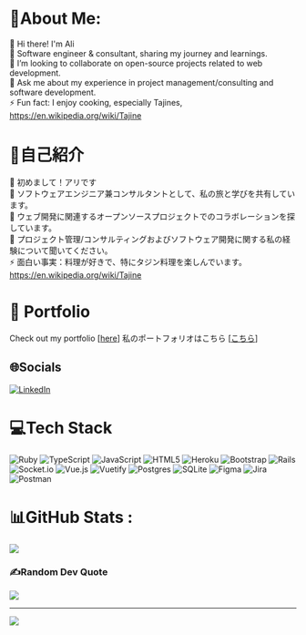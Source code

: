 # 💫About Me:
👋 Hi there! I'm Ali <br/>
🌱 Software engineer & consultant, sharing my journey and learnings. <br/>
👯 I’m looking to collaborate on open-source projects related to web development. <br/>
💬 Ask me about my experience in project management/consulting and software development. <br/>
⚡ Fun fact: I enjoy cooking, especially Tajines, https://en.wikipedia.org/wiki/Tajine <br/>

# 💫自己紹介
👋 初めまして！アリです<br/>
🌱 ソフトウェアエンジニア兼コンサルタントとして、私の旅と学びを共有しています。<br/>
👯 ウェブ開発に関連するオープンソースプロジェクトでのコラボレーションを探しています。<br/>
💬 プロジェクト管理/コンサルティングおよびソフトウェア開発に関する私の経験について聞いてください。<br/>
⚡ 面白い事実：料理が好きで、特にタジン料理を楽しんでいます。https://en.wikipedia.org/wiki/Tajine <br/>

# 📂 Portfolio
Check out my portfolio [[here](https://main--ali-haddi.netlify.app/)]
私のポートフォリオはこちら [[こちら](https://main--ali-haddi.netlify.app/)]

## 🌐Socials
[![LinkedIn](https://img.shields.io/badge/LinkedIn-%230077B5.svg?logo=linkedin&logoColor=white)](https://linkedin.com/in/https://www.linkedin.com/in/ali-h-a22178109/) 

# 💻Tech Stack
![Ruby](https://img.shields.io/badge/ruby-%23CC342D.svg?style=for-the-badge&logo=ruby&logoColor=white) ![TypeScript](https://img.shields.io/badge/typescript-%23007ACC.svg?style=for-the-badge&logo=typescript&logoColor=white) ![JavaScript](https://img.shields.io/badge/javascript-%23323330.svg?style=for-the-badge&logo=javascript&logoColor=%23F7DF1E) ![HTML5](https://img.shields.io/badge/html5-%23E34F26.svg?style=for-the-badge&logo=html5&logoColor=white) ![Heroku](https://img.shields.io/badge/heroku-%23430098.svg?style=for-the-badge&logo=heroku&logoColor=white) ![Bootstrap](https://img.shields.io/badge/bootstrap-%23563D7C.svg?style=for-the-badge&logo=bootstrap&logoColor=white) ![Rails](https://img.shields.io/badge/rails-%23CC0000.svg?style=for-the-badge&logo=ruby-on-rails&logoColor=white) ![Socket.io](https://img.shields.io/badge/Socket.io-black?style=for-the-badge&logo=socket.io&badgeColor=010101) ![Vue.js](https://img.shields.io/badge/vuejs-%2335495e.svg?style=for-the-badge&logo=vuedotjs&logoColor=%234FC08D) ![Vuetify](https://img.shields.io/badge/Vuetify-1867C0?style=for-the-badge&logo=vuetify&logoColor=AEDDFF) ![Postgres](https://img.shields.io/badge/postgres-%23316192.svg?style=for-the-badge&logo=postgresql&logoColor=white) ![SQLite](https://img.shields.io/badge/sqlite-%2307405e.svg?style=for-the-badge&logo=sqlite&logoColor=white) 	![Figma](https://img.shields.io/badge/figma-%23F24E1E.svg?style=for-the-badge&logo=figma&logoColor=white) ![Jira](https://img.shields.io/badge/jira-%230A0FFF.svg?style=for-the-badge&logo=jira&logoColor=white) ![Postman](https://img.shields.io/badge/Postman-FF6C37?style=for-the-badge&logo=postman&logoColor=white)
# 📊GitHub Stats :
![](https://github-readme-stats.vercel.app/api/top-langs/?username=alinumbercrunch&theme=radical&hide_border=false&include_all_commits=false&count_private=false&layout=compact)

### ✍️Random Dev Quote
![](https://quotes-github-readme.vercel.app/api?type=horizontal&theme=tokyonight)

---
[![](https://visitcount.itsvg.in/api?id=alinumbercrunch&icon=0&color=0)](https://visitcount.itsvg.in)
